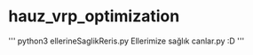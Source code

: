 # hauz_vrp_optimization
'''
    python3 ellerineSaglikReris.py
    Ellerimize sağlık canlar.py :D
'''
